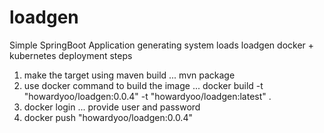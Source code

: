 # loadgen
Simple SpringBoot Application generating system loads
loadgen docker + kubernetes deployment steps
1. make the target using maven build
... mvn package
2. use docker command to build the image
... docker build -t "howardyoo/loadgen:0.0.4" -t "howardyoo/loadgen:latest" .
3. docker login
... provide user and password
3. docker push "howardyoo/loadgen:0.0.4"
